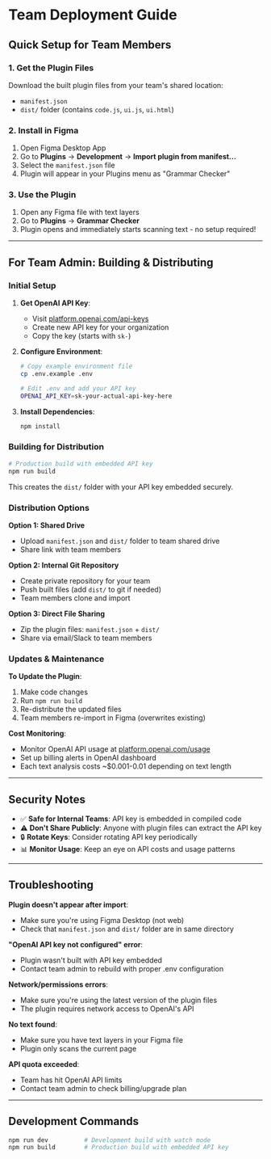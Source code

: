 # Team Deployment Guide

## Quick Setup for Team Members

### 1. Get the Plugin Files
Download the built plugin files from your team's shared location:
- `manifest.json`
- `dist/` folder (contains `code.js`, `ui.js`, `ui.html`)

### 2. Install in Figma
1. Open Figma Desktop App
2. Go to **Plugins** → **Development** → **Import plugin from manifest...**
3. Select the `manifest.json` file
4. Plugin will appear in your Plugins menu as "Grammar Checker"

### 3. Use the Plugin
1. Open any Figma file with text layers
2. Go to **Plugins** → **Grammar Checker**
3. Plugin opens and immediately starts scanning text - no setup required!

---

## For Team Admin: Building & Distributing

### Initial Setup
1. **Get OpenAI API Key**:
   - Visit [platform.openai.com/api-keys](https://platform.openai.com/api-keys)
   - Create new API key for your organization
   - Copy the key (starts with `sk-`)

2. **Configure Environment**:
   ```bash
   # Copy example environment file
   cp .env.example .env
   
   # Edit .env and add your API key
   OPENAI_API_KEY=sk-your-actual-api-key-here
   ```

3. **Install Dependencies**:
   ```bash
   npm install
   ```

### Building for Distribution
```bash
# Production build with embedded API key
npm run build
```

This creates the `dist/` folder with your API key embedded securely.

### Distribution Options

**Option 1: Shared Drive**
- Upload `manifest.json` and `dist/` folder to team shared drive
- Share link with team members

**Option 2: Internal Git Repository**
- Create private repository for your team
- Push built files (add `dist/` to git if needed)
- Team members clone and import

**Option 3: Direct File Sharing**
- Zip the plugin files: `manifest.json` + `dist/`
- Share via email/Slack to team members

### Updates & Maintenance

**To Update the Plugin**:
1. Make code changes
2. Run `npm run build` 
3. Re-distribute the updated files
4. Team members re-import in Figma (overwrites existing)

**Cost Monitoring**:
- Monitor OpenAI API usage at [platform.openai.com/usage](https://platform.openai.com/usage)
- Set up billing alerts in OpenAI dashboard
- Each text analysis costs ~$0.001-0.01 depending on text length

---

## Security Notes

- ✅ **Safe for Internal Teams**: API key is embedded in compiled code
- ⚠️ **Don't Share Publicly**: Anyone with plugin files can extract the API key
- 🔒 **Rotate Keys**: Consider rotating API key periodically
- 📊 **Monitor Usage**: Keep an eye on API costs and usage patterns

---

## Troubleshooting

**Plugin doesn't appear after import**:
- Make sure you're using Figma Desktop (not web)
- Check that `manifest.json` and `dist/` folder are in same directory

**"OpenAI API key not configured" error**:
- Plugin wasn't built with API key embedded
- Contact team admin to rebuild with proper .env configuration

**Network/permissions errors**:
- Make sure you're using the latest version of the plugin files
- The plugin requires network access to OpenAI's API

**No text found**:
- Make sure you have text layers in your Figma file
- Plugin only scans the current page

**API quota exceeded**:
- Team has hit OpenAI API limits
- Contact team admin to check billing/upgrade plan

---

## Development Commands

```bash
npm run dev          # Development build with watch mode
npm run build        # Production build with embedded API key
```